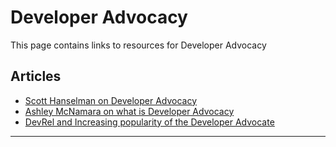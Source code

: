 # Developer Advocacy

This page contains links to resources for Developer Advocacy

## Articles

- [Scott Hanselman on Developer Advocacy](https://www.hanselman.com/blog/OnDeveloperAdvocacy.aspx)
- [Ashley McNamara on what is Developer Advocacy](https://medium.com/@ashleymcnamara/what-is-developer-advocacy-3a92442b627c)
- [DevRel and Increasing popularity of the Developer Advocate](https://thenewstack.io/devrel-and-the-increasing-popularity-of-the-developer-advocate/)

***